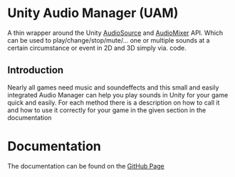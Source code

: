 # Unity Audio Manager (UAM)
A thin wrapper around the Unity [AudioSource](https://docs.unity3d.com/ScriptReference/AudioSource.html) and [AudioMixer](https://docs.unity3d.com/ScriptReference/Audio.AudioMixer.html) API. Which can be used to play/change/stop/mute/... one or multiple sounds at a certain circumstance or event in 2D and 3D simply via. code.

## Introduction
Nearly all games need music and soundeffects and this small and easily integrated Audio Manager can help you play sounds in Unity for your game quick and easily. For each method there is a description on how to call it and how to use it correctly for your game in the given section in the documentation

# Documentation
The documentation can be found on the [GitHub Page](https://mathewhdyt.github.io/Unity-Audio-Manager/)
